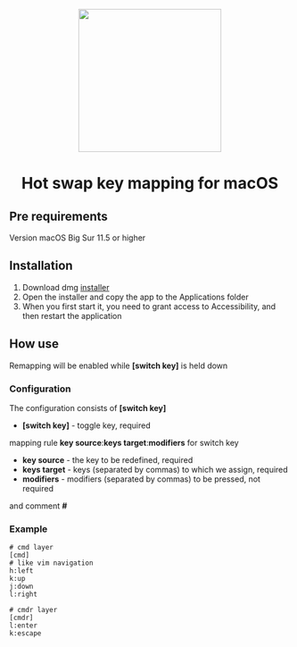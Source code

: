 <p align="center">
  <img width="256" height="256" src="https://github.com/bornthenord/keyborg/blob/main/logo.jpeg">
<p>
<h1 align="center">Hot swap key mapping for macOS</h1>

## Pre requirements
Version macOS Big Sur 11.5 or higher

## Installation
1. Download dmg [installer](https://github.com/bornthenord/keyborg/releases)
2. Open the installer and copy the app to the Applications folder
3. When you first start it, you need to grant access to Accessibility, and then restart the application

## How use
Remapping will be enabled while **[switch key]** is held down

### Configuration
The configuration consists of **[switch key]**

- **[switch key]** - toggle key, required

mapping rule **key source**:**keys target**:**modifiers** for switch key

- **key source** - the key to be redefined, required
- **keys target** - keys (separated by commas) to which we assign, required
- **modifiers** - modifiers (separated by commas) to be pressed, not required

and comment **#**

### Example

```text
# cmd layer
[cmd]
# like vim navigation
h:left
k:up
j:down
l:right

# cmdr layer
[cmdr]
l:enter
k:escape
```